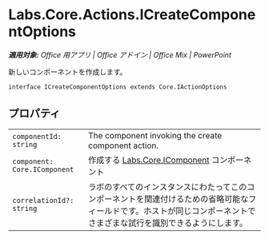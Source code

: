 
# <a name="labs.core.actions.icreatecomponentoptions"></a>Labs.Core.Actions.ICreateComponentOptions

 _**適用対象:** Office 用アプリ | Office アドイン | Office Mix | PowerPoint_

新しいコンポーネントを作成します。

```
interface ICreateComponentOptions extends Core.IActionOptions
```


## <a name="properties"></a>プロパティ


|||
|:-----|:-----|
| `componentId: string`|The component invoking the create component action.|
| `component: Core.IComponent`|作成する [Labs.Core.IComponent](../../reference/office-mix/labs.core.icomponent.md) コンポーネント|
| `correlationId?: string`|ラボのすべてのインスタンスにわたってこのコンポーネントを関連付けるための省略可能なフィールドです。ホストが同じコンポーネントでさまざまな試行を識別できるようにします。|
